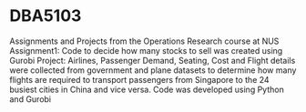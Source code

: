 # DBA5103
Assignments and Projects from the Operations Research course at NUS
Assignment1: Code to decide how many stocks to sell was created using Gurobi
Project: Airlines, Passenger Demand, Seating, Cost and Flight details were collected from government and plane datasets to determine how many flights are required to transport passengers from Singapore to the 24 busiest cities in China and vice versa. Code was developed using Python and Gurobi
